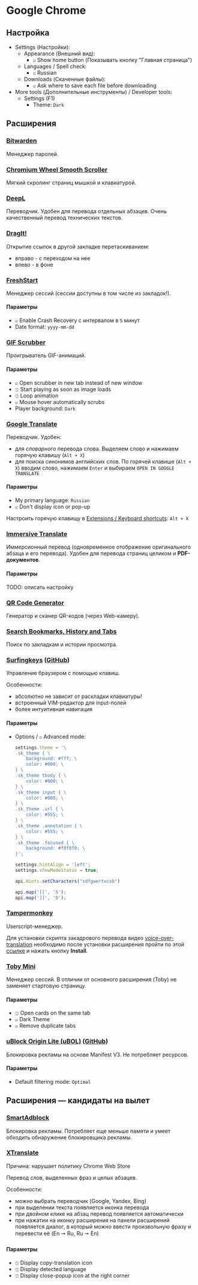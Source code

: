<!-- markdownlint-configure-file { "no-duplicate-heading": { "siblings_only": true } } -->
# Google Chrome

## Настройка

- Settings (Настройки):
  - Appearance (Внешний вид):
    - `☑` Show home button (Показывать кнопку "Главная страница")
  - Languages / Spell check:
    - `☑` Russian
  - Downloads (Скаченные файлы):
    - `☑` Ask where to save each file before downloading
- More tools (Дополнительные инструменты) / Developer tools:
  - Settings (F1)
    - Theme: `Dark`

## Расширения

### [Bitwarden](https://chromewebstore.google.com/detail/bitwarden/nngceckbapebfimnlniiiahkandclblb)

Менеджер паролей.

### [Chromium Wheel Smooth Scroller](https://chromewebstore.google.com/detail/chromium-wheel-smooth-scr/khpcanbeojalbkpgpmjpdkjnkfcgfkhb)

Мягкий скролинг страниц мышкой и клавиатурой.

### [DeepL](https://chromewebstore.google.com/detail/deepl/cofdbpoegempjloogbagkncekinflcnj)

Переводчик. Удобен для перевода отдельных абзацев. Очень качественный перевод технических текстов.

### [DragIt!](https://chromewebstore.google.com/detail/dragit/bnmedfjfiggbacggokfddhocaignedbk)

Открытие ссылок в другой закладке перетаскиванием:

- вправо - с переходом на нее
- влево - в фоне

### [FreshStart](https://chromewebstore.google.com/detail/freshstart-cross-browser/nmidkjogcjnnlfimjcedenagjfacpobb)

Менеджер сессий (сессии доступны в том числе из закладок!).

#### Параметры

- `☑` Enable Crash Recovery с интервалом в `5` минут
- Date format: `yyyy-mm-dd`

### [GIF Scrubber](https://chromewebstore.google.com/detail/gif-scrubber/gbdacbnhlfdlllckelpdkgeklfjfgcmp)

Проигрыватель GIF-анимаций.

#### Параметры

- `☑` Open scrubber in new tab instead of new window
- `⎅` Start playing as soon as image loads
- `⎅` Loop animation
- `☑` Mouse hover automatically scrubs
- Player background: `Dark`

### [Google Translate](https://chromewebstore.google.com/detail/google-translate/aapbdbdomjkkjkaonfhkkikfgjllcleb)

Переводчик. Удобен:

- для _словарного_ перевода слова. Выделяем слово и нажимаем горячую клавишу (`Alt + X`)
- для поиска синонимов английских слов. По горячей клавише (`Alt + X`) вводим слово, нажимаем `Enter` и выбираем
`OPEN IN GOOGLE TRANSLATE`

#### Параметры

- My primary language: `Russian`
- `☑` Don't display icon or pop-up

Настроить горячую клавищу в [Extensions / Keyboard shortcuts](chrome://extensions/shortcuts): `Alt + X`

### [Immersive Translate](https://chromewebstore.google.com/detail/bpoadfkcbjbfhfodiogcnhhhpibjhbnh)

Иммерсионный перевод (одновременное отображение оригинального абзаца и его перевода).
Удобен для перевода страниц целиком и **PDF-документов**.

#### Параметры

TODO: описать настройку

### [QR Code Generator](https://chromewebstore.google.com/detail/qr-code-generator/hoeiookpkijlnjdafhaclpdbfflelmci)

Генератор и сканер QR-кодов (через Web-камеру).

### [Search Bookmarks, History and Tabs](https://chromewebstore.google.com/detail/search-bookmarks-history/cofpegcepiccpobikjoddpmmocficdjj)

Поиск по закладкам и истории просмотра.

### [Surfingkeys](https://chromewebstore.google.com/detail/surfingkeys/gfbliohnnapiefjpjlpjnehglfpaknnc) ([GitHub](https://github.com/brookhong/Surfingkeys))

Управление браузером с помощью клавиш.

Особенности:

- абсолютно не зависит от раскладки клавиатуры!
- встроенный VIM-редактор для input-полей
- более интуитивная навигация

#### Параметры

- Options / `☑` Advanced mode:

    ```js
    settings.theme = '\
    .sk_theme { \
        background: #fff; \
        color: #000; \
    } \
    .sk_theme tbody { \
        color: #000; \
    } \
    .sk_theme input { \
        color: #000; \
    } \
    .sk_theme .url { \
        color: #555; \
    } \
    .sk_theme .annotation { \
        color: #555; \
    } \
    .sk_theme .focused { \
        background: #f0f0f0; \
    }';

    settings.hintAlign = 'left';
    settings.showModeStatus = true;

    api.Hints.setCharacters("sdfgwertxcvb")

    api.map('[[', 'S');
    api.map(']]', 'D');
    ```

### [Tampermonkey](https://chromewebstore.google.com/detail/tampermonkey/dhdgffkkebhmkfjojejmpbldmpobfkfo)

Userscript-менеджер.

Для установки скрипта закадрового перевода видео [voice-over-translation](https://github.com/ilyhalight/voice-over-translation)
необходимо после установки расширения пройти по этой [ссылке](https://raw.githubusercontent.com/ilyhalight/voice-over-translation/master/dist/vot.user.js) и нажать кнопку **Install**.

### [Toby Mini](https://chromewebstore.google.com/detail/toby-mini/gfdcgfhkelkdmglklfbndgopaihmoeci)

Менеджер сессий. В отличии от основного расширения (Toby) не заменяет стартовую страницу.

#### Параметры

- `⎅` Open cards on the same tab
- `☑` Dark Theme
- `☑` Remove duplicate tabs

### [uBlock Origin Lite (uBOL)](https://chromewebstore.google.com/detail/ublock-origin-lite/ddkjiahejlhfcafbddmgiahcphecmpfh) ([GitHub](https://github.com/uBlockOrigin/uBOL-home))

Блокировка рекламы на основе Manifest V3. Не потребляет ресурсов.

#### Параметры

- Default filtering mode: `Optimal`

## Расширения — кандидаты на вылет

### [SmartAdblock](https://chrome.google.com/webstore/detail/smartadblock/fofomggefchbeiemhdhacdojbefmkhfb/)

Блокировка рекламы. Потребляет еще меньше памяти и умеет обходить обнаружение блокировщика рекламы.

### [XTranslate](https://chrome.google.com/webstore/detail/xtranslate/gfgpkepllngchpmcippidfhmbhlljhoo)

Причина: нарушает политику Chrome Web Store

Перевод слов, выделенных фраз и целых абзацев.

Особенности:

- можно выбрать переводчик (Google, Yandex, Bing)
- при выделении текста появляется иконка перевода
- при двойном клике на абзац перевод появляется автоматически
- при нажатии на иконку расширения на панели расширений
  появляется диалог, в который можно ввести произвольную
  фразу и перевести её (En 🠖 Ru, Ru 🠖 En)

#### Параметры

- `⎅` Display copy-translation icon
- `⎅` Display detected language
- `⎅` Display close-popup icon at the right corner
